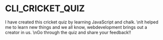 # CLI_CRICKET_QUIZ
I have created this cricket quiz by learning JavaScript and chalk. 
\nIt helped me to learn new things and we all know, webdevelopment brings out a creator in us. 
\nGo through the quiz and share your feedback!! 
